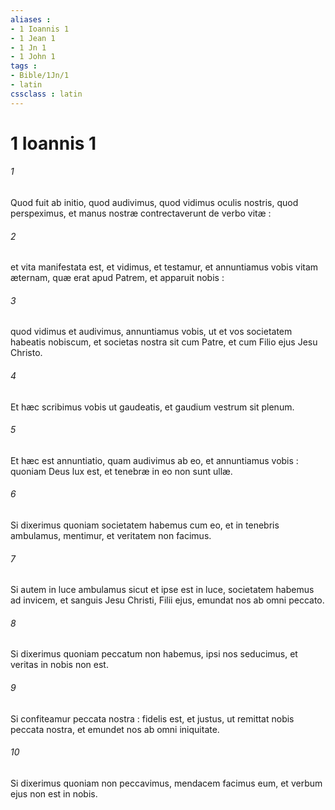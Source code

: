 ```yaml
---
aliases : 
- 1 Ioannis 1
- 1 Jean 1
- 1 Jn 1
- 1 John 1
tags : 
- Bible/1Jn/1
- latin
cssclass : latin
---
```


# 1 Ioannis 1

###### 1
Quod fuit ab initio, quod audivimus, quod vidimus oculis nostris, quod perspeximus, et manus nostræ contrectaverunt de verbo vitæ :
###### 2
et vita manifestata est, et vidimus, et testamur, et annuntiamus vobis vitam æternam, quæ erat apud Patrem, et apparuit nobis :
###### 3
quod vidimus et audivimus, annuntiamus vobis, ut et vos societatem habeatis nobiscum, et societas nostra sit cum Patre, et cum Filio ejus Jesu Christo.
###### 4
Et hæc scribimus vobis ut gaudeatis, et gaudium vestrum sit plenum.
###### 5
Et hæc est annuntiatio, quam audivimus ab eo, et annuntiamus vobis : quoniam Deus lux est, et tenebræ in eo non sunt ullæ.
###### 6
Si dixerimus quoniam societatem habemus cum eo, et in tenebris ambulamus, mentimur, et veritatem non facimus.
###### 7
Si autem in luce ambulamus sicut et ipse est in luce, societatem habemus ad invicem, et sanguis Jesu Christi, Filii ejus, emundat nos ab omni peccato.
###### 8
Si dixerimus quoniam peccatum non habemus, ipsi nos seducimus, et veritas in nobis non est.
###### 9
Si confiteamur peccata nostra : fidelis est, et justus, ut remittat nobis peccata nostra, et emundet nos ab omni iniquitate.
###### 10
Si dixerimus quoniam non peccavimus, mendacem facimus eum, et verbum ejus non est in nobis.
